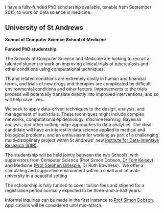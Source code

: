 <html><body><p>I have a fully-funded PhD scholarship available, tenable from September 2015, to work on data science in medicine.

<!--more-->
</p><h2>University of St Andrews</h2>
<strong>School of Computer Science</strong>
<strong>School of Medicine</strong>

<strong>Funded PhD studentship</strong>

The Schools of Computer Science and Medicine are looking to recruit a talented student to work on improving clinical trials of tuberculosis and other conditions using computational techniques.

TB and related conditions are extremely costly in human and financial terms, and trials of new drugs and therapies are complicated by difficult environmental conditions and other factors. Improvements to the trials process will potentially translate directly into improved interventions, and so will help save lives.

We seek to apply data-driven techniques to the design, analysis, and management of such trials. These techniques might include complex networks, computational epidemiology, machine learning, Bayesian analysis, and other cutting-edge approaches to data analytics. The ideal candidate will have an interest in data science applied to medical and biological problems, and an enthusiasm for working as part of a challenging multi-disciplinary project within St Andrews' new <a href="http://www.idir.st-andrews.ac.uk" target="_blank">Institute for Data-Intensive Research (IDIR)</a>.

The studentship will be held jointly between the two Schools, with supervisors from Computer Science (Prof Simon Dobson, <a href="https://risweb.st-andrews.ac.uk/portal/en/persons/tom-kelsey%28289c44af-c861-4f85-a604-6be4e43855f1%29.html" target="_blank">Dr Tom Kelsey</a>) and Medicine (<a href="https://risweb.st-andrews.ac.uk/portal/da/persons/stephen-henry-gillespie%28ce4435fa-8cee-4e25-92fe-30f18dfec159%29.html" target="_blank">Prof Stephen Gillespie</a>, Dr Ruth Bowness).  We offer a stimulating and supportive environment within a small and intimate university in a beautiful setting.

The scholarship is fully funded to cover tuition fees and stipend for a registration period normally expected to be three-and-a-half years.

Informal inquiries can be made in the first instance to <a href="mailto:simon.dobson@st-andrews.ac.uk">Prof Simon Dobson</a>. Applications will be considered until mid-March.</body></html>
